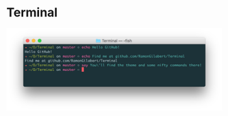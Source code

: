 # Terminal

<div align = "center">
<img src="https://github.com/RamonGilabert/Terminal/blob/master/Resources/header.png" />
</div>
